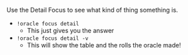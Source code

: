 Use the Detail Focus to see what kind of thing something is.

- `!oracle focus detail`
  - This just gives you the answer
- `!oracle focus detail -v`
  - This will show the table and the rolls the oracle made!